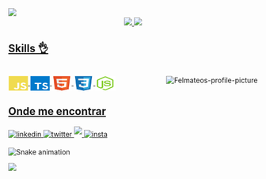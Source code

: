 <img src="https://capsule-render.vercel.app/api?type=waving&color=cc0000&height=270&section=header&fontAlignY=35&text=mazzaro1&desc=JavaScript,%20TypeScript,%20React,%20React-Native%20e%20C%20Sharp&fontSize=90&fontColor=0d1117&fontColor=0d1117" />


<div align="center">
  <a href="https://beacons.ai/mazzaro1">
  <img height="180em" src="https://github-readme-stats.vercel.app/api?username=mazzaro1&show_icons=true&theme=github_dark&hide_border&include_all_commits=true&count_private=true"/>
  <img height="180em" src="https://github-readme-stats.vercel.app/api/top-langs/?username=mazzaro1&layout=compact&langs_count=16&theme=github_dark&hide_border"/>
</div>  
  
  ## <b>Skills 👌</b> 
  <div style="display: inline_block"><br>
  <img align="center" alt="JavaScript" height="30" width="40" src="https://raw.githubusercontent.com/devicons/devicon/master/icons/javascript/javascript-plain.svg">
  <img align="center" alt="TypeScript" height="30" width="40" src="https://raw.githubusercontent.com/devicons/devicon/master/icons/typescript/typescript-plain.svg">
  <img align="center" alt="HTML5" height="30" width="40" src="https://raw.githubusercontent.com/devicons/devicon/master/icons/html5/html5-original.svg">
  <img align="center" alt="CSS3" height="30" width="40" src="https://raw.githubusercontent.com/devicons/devicon/master/icons/css3/css3-original.svg">
  <img align="center" alt="Node.js" height="30" width="40" src="https://raw.githubusercontent.com/devicons/devicon/master/icons/nodejs/nodejs-original.svg">
  <img align="right" alt="Felmateos-profile-picture" height="150" src="https://i.pinimg.com/originals/a7/f4/e2/a7f4e28cf5cbd24a8130d4d970c8174e.gif">
</div> 
    
    
    
  ## <b>Onde me encontrar </b>
    
  <div float="left">
  <a href="https://www.linkedin.com/in/luiz-gustavo-da-cunha-3a9b60187/">
<img src="https://img.shields.io/badge/linkedin-%2300acee.svg?color=405DE6&style=for-the-badge&logo=linkedin&logoColor=white" alt=linkedin style="margin-bottom: 5px;"/>
</a>
  <a href="[https://twitter.com/felmateos](https://twitter.com/mazzaro_gustavo)">
<img src="https://img.shields.io/badge/twitter-%2300acee.svg?color=1DA1F2&style=for-the-badge&logo=twitter&logoColor=white" alt=twitter style="margin-bottom: 5px;"/>
</a>
  <a href="mailto:gustamazzaro@gmail.com">
<img src="https://img.shields.io/badge/gmail-%23EA4335.svg?style=for-the-badge&logo=gmail&logoColor=white" t=mail style="margin-bottom: 5px;" />
</a>
    <a href="https://www.instagram.com/mazzaro1/">
<img src="https://img.shields.io/badge/Instagram-E4405F?style=for-the-badge&logo=instagram&logoColor=white" alt=insta style="margin-bottom: 5px;" />
</a>
        
</div>
  
  ![Snake animation](https://github.com/danielbped/mazzaro1/blob/output/github-contribution-grid-snake.svg)

  <img src="https://capsule-render.vercel.app/api?type=waving&color=cc0000&height=200&section=footer" />
